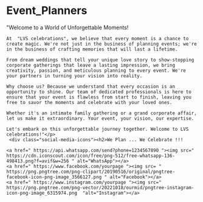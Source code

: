 # Event_Planners
<p>"Welcome to a World of Unforgettable Moments!

    At  "LVS celebrations", we believe that every moment is a chance to create magic. We're not just in the business of planning events; we're in the business of crafting memories that will last a lifetime.
    
    From dream weddings that tell your unique love story to show-stopping corporate gatherings that leave a lasting impression, we bring creativity, passion, and meticulous planning to every event. We're your partners in turning your vision into reality.
    
    Why choose us? Because we understand that every occasion is an opportunity to shine. Our team of dedicated professionals is here to ensure that your event is flawless from start to finish, leaving you free to savor the moments and celebrate with your loved ones.
    
    Whether it's an intimate family gathering or a grand corporate affair, let us make it extraordinary. Your event, your vision, our expertise.
    
    Let's embark on this unforgettable journey together. Welcome to LVS celebrations!"</p>
     <div class="social-media-icons"><h2>We Plan ... We Celebrate !!!    

    <a href=" https://api.whatsapp.com/send?phone=1234567890 "><img src=" https://cdn.iconscout.com/icon/free/png-512/free-whatsapp-136-498413.png?f=avif&w=256 " alt="WhatsApp"></a>
    <a href=" https://www.facebook.com/yourpage "><img src= "  https://png.pngtree.com/png-clipart/20190516/original/pngtree-facebook-icon-png-image_3566127.png " alt="Facebook"></a>
    <a href=" https://www.instagram.com/yourpage "><img src="  https://png.pngtree.com/png-vector/20221018/ourmid/pngtree-instagram-icon-png-image_6315974.png  "alt="Instagram"></a>
    
</div>
<script>
    document.querySelectorAll('a[href^="#"]').forEach(anchor => {
        anchor.addEventListener('click', function(e) {
            e.preventDefault();

            const targetId = this.getAttribute('href').substring(1);
            const targetElement = document.getElementById(targetId);

            if (targetElement) {
                targetElement.scrollIntoView({
                    behavior: 'smooth'
                });
            }
        });
    });
</script>
